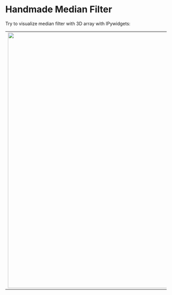 # Handmade Median Filter

Try to visualize median filter with 3D array with IPywidgets:

<table><tr><td><img align='left' src="https://i.ibb.co/gZRjd94/download.png" width="800" /></td><td><img align='right'  src="https://i.ibb.co/PmdyjDL/Screenshot-2020-07-24-at-00-54-10.png" width="450" /></td></tr></table>